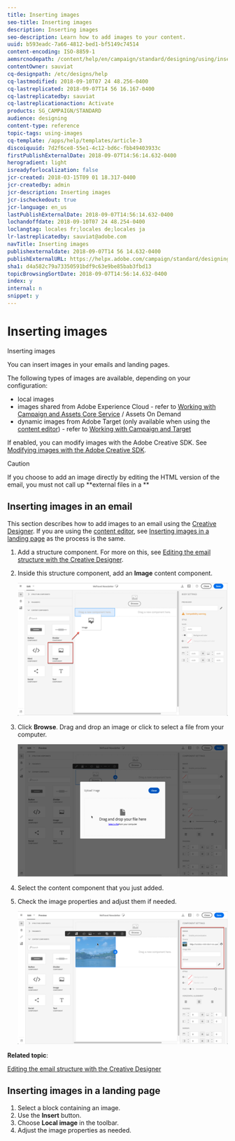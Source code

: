 ```yaml
---
title: Inserting images
seo-title: Inserting images
description: Inserting images
seo-description: Learn how to add images to your content.
uuid: b593eadc-7a66-4812-bed1-bf5149c74514
content-encoding: ISO-8859-1
aemsrcnodepath: /content/help/en/campaign/standard/designing/using/inserting-images
contentOwner: sauviat
cq-designpath: /etc/designs/help
cq-lastmodified: 2018-09-10T07 24 48.256-0400
cq-lastreplicated: 2018-09-07T14 56 16.167-0400
cq-lastreplicatedby: sauviat
cq-lastreplicationaction: Activate
products: SG_CAMPAIGN/STANDARD
audience: designing
content-type: reference
topic-tags: using-images
cq-template: /apps/help/templates/article-3
discoiquuid: 7d2f6ce8-55e1-4c12-bd6c-fbb49403933c
firstPublishExternalDate: 2018-09-07T14:56:14.632-0400
herogradient: light
isreadyforlocalization: false
jcr-created: 2018-03-15T09 01 18.317-0400
jcr-createdby: admin
jcr-description: Inserting images
jcr-ischeckedout: true
jcr-language: en_us
lastPublishExternalDate: 2018-09-07T14:56:14.632-0400
lochandoffdate: 2018-09-10T07 24 48.254-0400
loclangtag: locales fr;locales de;locales ja
lr-lastreplicatedby: sauviat@adobe.com
navTitle: Inserting images
publishexternaldate: 2018-09-07T14 56 14.632-0400
publishExternalURL: https://helpx.adobe.com/campaign/standard/designing/using/inserting-images.html
sha1: d4a582c79a73350591bdf9c63e9be85bab3fbd13
topicBrowsingSortDate: 2018-09-07T14:56:14.632-0400
index: y
internal: n
snippet: y
---
```


# Inserting images

Inserting images

You can insert images in your emails and landing pages.

The following types of images are available, depending on your configuration:

* local images
* images shared from Adobe Experience Cloud - refer to [Working with Campaign and Assets Core Service](../../integrating/using/working-with-campaign-and-assets-core-service.md) / Assets On Demand
* dynamic images from Adobe Target (only available when using the [content editor](../../designing/using/about-email-content-design.md#using-the-email-content-editor)) - refer to [Working with Campaign and Target](../../integrating/using/about-campaign-target-integration.md)

If enabled, you can modify images with the Adobe Creative SDK. See [Modifying images with the Adobe Creative SDK](../../designing/using/modifying-images-with-the-adobe-creative-sdk.md).

>[!CAUTION]
>
>If you choose to add an image directly by editing the HTML version of the email, you must not call up **external files in a **

## Inserting images in an email

This section describes how to add images to an email using the [Creative Designer](../../designing/using/about-email-content-design.md#using-the-creative-designer). If you are using the [content editor](../../designing/using/about-email-content-design.md#using-the-email-content-editor), see [Inserting images in a landing page](../../designing/using/inserting-images.md#inserting-images-in-a-landing-page) as the process is the same.

1. Add a structure component. For more on this, see [Editing the email structure with the Creative Designer](../../designing/using/defining-the-email-structure.md#editing-the-email-structure-with-the-creative-designer).
1. Inside this structure component, add an **Image** content component.

   ![](assets/des_insert_images_1.png)

1. Click **Browse**. Drag and drop an image or click to select a file from your computer.

   ![](assets/des_insert_images_2.png)

1. Select the content component that you just added.
1. Check the image properties and adjust them if needed.

   ![](assets/des_insert_images_3.png)

**Related topic**:

[Editing the email structure with the Creative Designer](../../designing/using/defining-the-email-structure.md#editing-the-email-structure-with-the-creative-designer)

## Inserting images in a landing page

1. Select a block containing an image.
1. Use the **Insert** button.
1. Choose **Local image** in the toolbar.
1. Adjust the image properties as needed.

